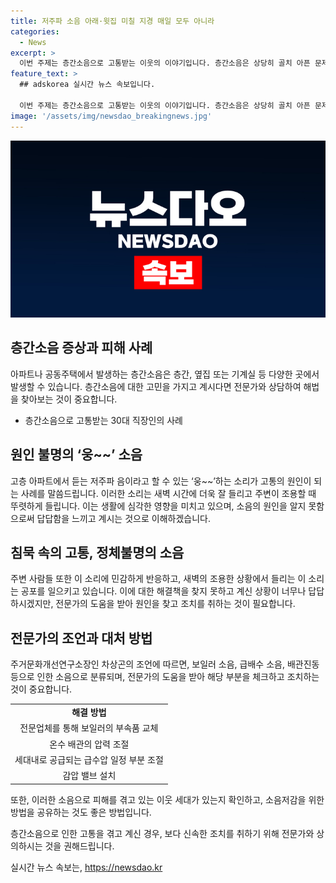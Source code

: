 ```yaml
---
title: 저주파 소음 아래·윗집 미칠 지경 매일 모두 아니라
categories:
  - News
excerpt: >
  이번 주제는 층간소음으로 고통받는 이웃의 이야기입니다. 층간소음은 상당히 골치 아픈 문제인데, 원인을 확인하기 어려워 고민이 깊어지는 경우도 많죠. 이런 고통을 겪고 계신 분들을 위해 전문가들과 상의해 해법을 찾아보겠다는 제안이 있습니다. 그리고 실제 사례 중 하나를 공유하여 층간소음으로 7년째 고통받고 있는 사연을 이야기하고 있네요. 소리에 대한 자세한 묘사와 고통스러운 경험들을 통해 독자들의 공감을 이끌어내고, 관리소장의 소음 해결을 위한 전문적인 팁을 제시하고 있습니다. 요약하면, 층간소음으로 인한 고통을 겪고 있는 사람들을 위한 전문가 상담 제안과 소음 원인 해결을 위한 팁을 소개하는 내용이에요.
feature_text: >
  ## adskorea 실시간 뉴스 속보입니다.

  이번 주제는 층간소음으로 고통받는 이웃의 이야기입니다. 층간소음은 상당히 골치 아픈 문제인데, 원인을 확인하기 어려워 고민이 깊어지는 경우도 많죠. 이런 고통을 겪고 계신 분들을 위해 전문가들과 상의해 해법을 찾아보겠다는 제안이 있습니다. 그리고 실제 사례 중 하나를 공유하여 층간소음으로 7년째 고통받고 있는 사연을 이야기하고 있네요. 소리에 대한 자세한 묘사와 고통스러운 경험들을 통해 독자들의 공감을 이끌어내고, 관리소장의 소음 해결을 위한 전문적인 팁을 제시하고 있습니다. 요약하면, 층간소음으로 인한 고통을 겪고 있는 사람들을 위한 전문가 상담 제안과 소음 원인 해결을 위한 팁을 소개하는 내용이에요.
image: '/assets/img/newsdao_breakingnews.jpg'
---
```


<p><img src="/assets/img/newsdao_breakingnews.jpg" alt="adskorea 속보" /></p>

<h2 data-ke-size="size26">층간소음 증상과 피해 사례</h2>

<p data-ke-size="size16">아파트나 공동주택에서 발생하는 층간소음은 층간, 옆집 또는 기계실 등 다양한 곳에서 발생할 수 있습니다. 층간소음에 대한 고민을 가지고 계시다면 전문가와 상담하여 해법을 찾아보는 것이 중요합니다.</p>

<ul>
<li>층간소음으로 고통받는 30대 직장인의 사례</li>
</ul>

<h2 data-ke-size="size26">원인 불명의 ‘웅~~’ 소음</h2>

<p data-ke-size="size16">고층 아파트에서 듣는 저주파 음이라고 할 수 있는 ‘웅~~’하는 소리가 고통의 원인이 되는 사례를 말씀드립니다. 이러한 소리는 새벽 시간에 더욱 잘 들리고 주변이 조용할 때 뚜렷하게 들립니다. 이는 생활에 심각한 영향을 미치고 있으며, 소음의 원인을 알지 못함으로써 답답함을 느끼고 계시는 것으로 이해하겠습니다.</p>

<h2 data-ke-size="size26">침묵 속의 고통, 정체불명의 소음</h2>

<p data-ke-size="size16">주변 사람들 또한 이 소리에 민감하게 반응하고, 새벽의 조용한 상황에서 들리는 이 소리는 공포를 일으키고 있습니다. 이에 대한 해결책을 찾지 못하고 계신 상황이 너무나 답답하시겠지만, 전문가의 도움을 받아 원인을 찾고 조치를 취하는 것이 필요합니다.</p>

<h2 data-ke-size="size26">전문가의 조언과 대처 방법</h2>

<p data-ke-size="size16">주거문화개선연구소장인 차상곤의 조언에 따르면, 보일러 소음, 급배수 소음, 배관진동 등으로 인한 소음으로 분류되며, 전문가의 도움을 받아 해당 부분을 체크하고 조치하는 것이 중요합니다.</p>

<table>
<tbody>
<tr>
<td style="text-align: center; height: 17px;"><b>해결 방법</b></td>
</tr>
<tr>
<td style="text-align: center; height: 17px;">전문업체를 통해 보일러의 부속품 교체</td>
</tr>
<tr>
<td style="text-align: center; height: 17px;">온수 배관의 압력 조절</td>
</tr>
<tr>
<td style="text-align: center; height: 17px;">세대내로 공급되는 급수압 일정 부분 조절</td>
</tr>
<tr>
<td style="text-align: center; height: 17px;">감압 밸브 설치</td>
</tr>
</tbody>
</table>

<p data-ke-size="size16">또한, 이러한 소음으로 피해를 겪고 있는 이웃 세대가 있는지 확인하고, 소음저감을 위한 방법을 공유하는 것도 좋은 방법입니다.</p>

<p data-ke-size="size16">층간소음으로 인한 고통을 겪고 계신 경우, 보다 신속한 조치를 취하기 위해 전문가와 상의하시는 것을 권해드립니다.</p>
실시간 뉴스 속보는, <a href="https://newsdao.kr" rel="dofollow">https://newsdao.kr</a>



